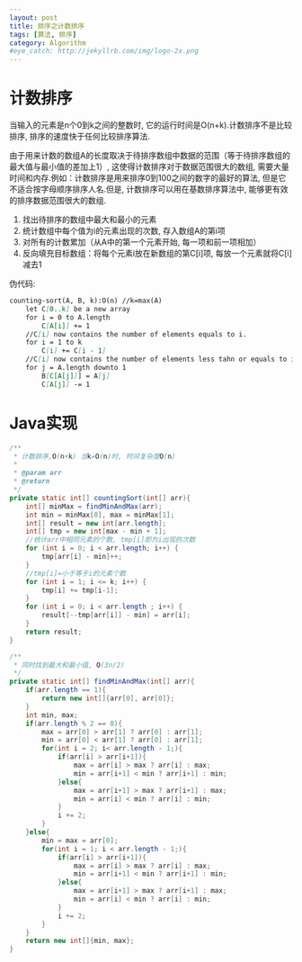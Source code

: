 ```yaml
---
layout: post
title: 排序之计数排序
tags: [算法, 排序]
category: Algorithm
#eye_catch: http://jekyllrb.com/img/logo-2x.png
---
```


<script type="text/javascript" src="http://cdn.mathjax.org/mathjax/latest/MathJax.js?config=default"></script>

# 计数排序

当输入的元素是n个0到k之间的整数时, 它的运行时间是O(n+k).计数排序不是比较排序, 排序的速度快于任何比较排序算法.

由于用来计数的数组A的长度取决于待排序数组中数据的范围（等于待排序数组的最大值与最小值的差加上1）, 这使得计数排序对于数据范围很大的数组, 需要大量时间和内存.例如：计数排序是用来排序0到100之间的数字的最好的算法, 但是它不适合按字母顺序排序人名.但是, 计数排序可以用在基数排序算法中, 能够更有效的排序数据范围很大的数组.

1. 找出待排序的数组中最大和最小的元素
2. 统计数组中每个值为i的元素出现的次数, 存入数组A的第i项
3. 对所有的计数累加（从A中的第一个元素开始, 每一项和前一项相加）
4. 反向填充目标数组：将每个元素i放在新数组的第C[i]项, 每放一个元素就将C[i]减去1

<!--more-->
<!--more-->

伪代码:

```md
counting-sort(A, B, k):O(n) //k=max(A)
    let C[0..k] be a new array
    for i = 0 to A.length
        C[A[i]] += 1
    //C[i] now contains the number of elements equals to i.
    for i = 1 to k
        C[i] += C[i - 1]
    //C[i] now contains the number of elements less tahn or equals to i.
    for j = A.length downto 1
        B[C[A[j]]] = A[j]
        C[A[j]] -= 1
```

# Java实现

```java
/**
 * 计数排序,O(n+k) 当k=O(n)时, 时间复杂度O(n)
 *
 * @param arr
 * @return
 */
private static int[] countingSort(int[] arr){
    int[] minMax = findMinAndMax(arr);
    int min = minMax[0], max = minMax[1];
    int[] result = new int[arr.length];
    int[] tmp = new int[max - min + 1];
    //统计arr中相同元素的个数, tmp[i]即为i出现的次数
    for (int i = 0; i < arr.length; i++) {
        tmp[arr[i] - min]++;
    }
    //tmp[i]=小于等于i的元素个数
    for (int i = 1; i <= k; i++) {
        tmp[i] += tmp[i-1];
    }
    for (int i = 0; i < arr.length ; i++) {
        result[--tmp[arr[i]] - min] = arr[i];
    }
    return result;
}

/**
 * 同时找到最大和最小值, O(3n/2)
 */
private static int[] findMinAndMax(int[] arr){
    if(arr.length == 1){
        return new int[]{arr[0], arr[0]};
    }
    int min, max;
    if(arr.length % 2 == 0){
        max = arr[0] > arr[1] ? arr[0] : arr[1];
        min = arr[0] < arr[1] ? arr[0] : arr[1];
        for(int i = 2; i< arr.length - 1;){
            if(arr[i] > arr[i+1]){
                max = arr[i] > max ? arr[i] : max;
                min = arr[i+1] < min ? arr[i+1] : min;
            }else{
                max = arr[i+1] > max ? arr[i+1] : max;
                min = arr[i] < min ? arr[i] : min;
            }
            i += 2;
        }
    }else{
        min = max = arr[0];
        for(int i = 1; i < arr.length - 1;){
            if(arr[i] > arr[i+1]){
                max = arr[i] > max ? arr[i] : max;
                min = arr[i+1] < min ? arr[i+1] : min;
            }else{
                max = arr[i+1] > max ? arr[i+1] : max;
                min = arr[i] < min ? arr[i] : min;
            }
            i += 2;
        }
    }
    return new int[]{min, max};
}
```
